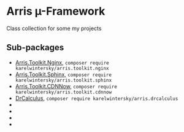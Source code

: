 # Arris µ-Framework

Class collection for some my projects

## Sub-packages

* [Arris.Toolkit.Nginx](https://github.com/KarelWintersky/Arris.Toolkit.Nginx), `composer require karelwintersky/arris.toolkit.nginx`
* [Arris.Toolkit.Sphinx](https://github.com/KarelWintersky/Arris.Toolkit.Sphinx), `composer require karelwintersky/arris.toolkit.sphinx`
* [Arris.Toolkit.CDNNow](https://github.com/KarelWintersky/Arris.Toolkit.CDNNow), `composer require karelwintersky/arris.toolkit.cdnnow`
* [DrCalculus](https://github.com/KarelWintersky/DrCalculus), `composer require karelwintersky/arris.drcalculus`
* []()
* []()
* []()
* []()
